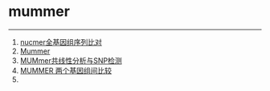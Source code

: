 # mummer




---
1. [nucmer全基因组序列比对](https://www.jianshu.com/p/935dcf65378a)
2. [Mummer](https://indexofire.github.io/pathongs/book/C06_Genome-Compare/01_mummer/)
3. [MUMmer共线性分析与SNP检测](https://www.bianchengquan.com/article/571137.html)
4. [MUMMER 两个基因组间比较](https://www.jianshu.com/p/c12f2a117892)
5. []()









